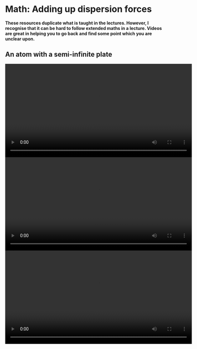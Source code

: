 # Math: Adding up dispersion forces

**These resources duplicate what is taught in the lectures. However, I recognise that it can be hard to follow extended maths in a lecture. Videos are great in helping you to go back and find some point which you are unclear upon.**

## An atom with a semi-infinite plate

<video width="600" controls>
  <source src="https://www.nottingham.ac.uk/~ppzmis/PHYS3009/M5a.mp4" type="video/mp4">
  Your browser does not support the video tag.
  <p><em>An atom with a semi-infinite plate</em></p>
</video>

<video width="600" controls>
  <source src="https://www.nottingham.ac.uk/~ppzmis/PHYS3009/M5b.mp4" type="video/mp4">
  Your browser does not support the video tag.
  <p><em>A flat plane with a plate</em></p>
</video>

<video width="600" controls>
  <source src="https://www.nottingham.ac.uk/~ppzmis/PHYS3009/M5c.mp4" type="video/mp4">
  Your browser does not support the video tag.
  <p><em>A sphere with a plate</em></p>
</video>

